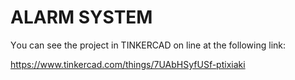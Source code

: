 # ALARM SYSTEM

Υou can see the project in TINKERCAD on line at the following link:

https://www.tinkercad.com/things/7UAbHSyfUSf-ptixiaki
